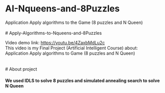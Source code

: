 # AI-Nqueens-and-8Puzzles

Application Apply algorithms to the Game (8 puzzles and N Queen)
<br><br>
﻿# Apply-Algorithms-to-Nqueens-and-8Puzzles
 
Video demo link: https://youtu.be/4ZaxbMdLu2c
<br>This video is my Final Project (Artificial Intelligent Course) about: Application Apply algorithms to Game (8 puzzles and N Queen) <br>
<br><br>
﻿# About project
 <h4>We used IDLS to solve 8 puzzles and simulated annealing search to solve N Queen</h4>

